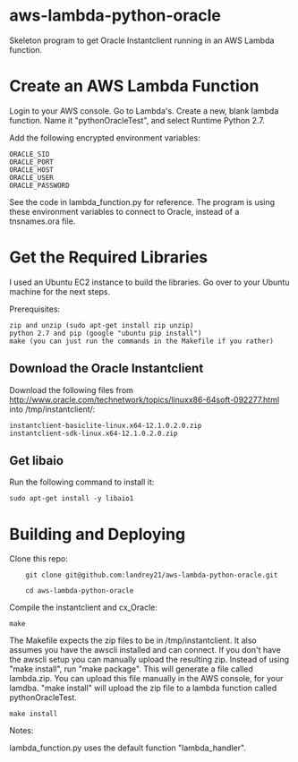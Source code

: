 # aws-lambda-python-oracle

Skeleton program to get Oracle Instantclient running in an AWS Lambda function.

# Create an AWS Lambda Function

Login to your AWS console. Go to Lambda's. Create a new, blank lambda function. Name it "pythonOracleTest", and select Runtime Python 2.7.

Add the following encrypted environment variables:

	ORACLE_SID
	ORACLE_PORT
	ORACLE_HOST
	ORACLE_USER
	ORACLE_PASSWORD

See the code in lambda_function.py for reference. The program is using these environment variables to connect to Oracle, instead of a tnsnames.ora file.

# Get the Required Libraries

I used an Ubuntu EC2 instance to build the libraries. Go over to your Ubuntu machine for the next steps.

Prerequisites:

	zip and unzip (sudo apt-get install zip unzip)
	python 2.7 and pip (google "ubuntu pip install")
	make (you can just run the commands in the Makefile if you rather)

## Download the Oracle Instantclient

Download the following files from http://www.oracle.com/technetwork/topics/linuxx86-64soft-092277.html into /tmp/instantclient/:

	instantclient-basiclite-linux.x64-12.1.0.2.0.zip
	instantclient-sdk-linux.x64-12.1.0.2.0.zip

## Get libaio

Run the following command to install it:

	sudo apt-get install -y libaio1

# Building and Deploying

Clone this repo:

        git clone git@github.com:landrey21/aws-lambda-python-oracle.git

        cd aws-lambda-python-oracle

Compile the instantclient and cx_Oracle:

	make

The Makefile expects the zip files to be in /tmp/instantclient. It also assumes you have the awscli installed and can connect. If you don't have the awscli setup you can manually upload the resulting zip. Instead of using "make install", run "make package". This will generate a file called lambda.zip. You can upload this file manually in the AWS console, for your lamdba. "make install" will upload the zip file to a lambda function called pythonOracleTest.

	make install

Notes:

lambda_function.py uses the default function "lambda_handler".



